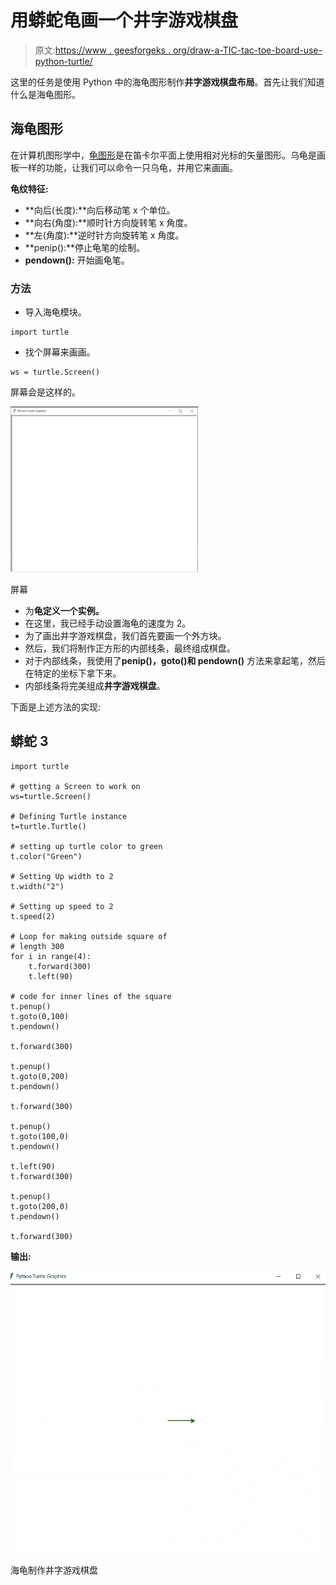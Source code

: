 # 用蟒蛇龟画一个井字游戏棋盘

> 原文:[https://www . geesforgeks . org/draw-a-TIC-tac-toe-board-use-python-turtle/](https://www.geeksforgeeks.org/draw-a-tic-tac-toe-board-using-python-turtle/)

这里的任务是使用 Python 中的海龟图形制作**井字游戏棋盘布局**。首先让我们知道什么是海龟图形。

## 海龟图形

在计算机图形学中，[龟图形](https://www.geeksforgeeks.org/turtle-programming-python/)是在笛卡尔平面上使用相对光标的矢量图形。乌龟是画板一样的功能，让我们可以命令一只乌龟，并用它来画画。

**龟纹特征:**

*   **向后(长度):**向后移动笔 x 个单位。
*   **向右(角度):**顺时针方向旋转笔 x 角度。
*   **左(角度):**逆时针方向旋转笔 x 角度。
*   **penip():**停止龟笔的绘制。
*   **pendown():** 开始画龟笔。

### 方法

*   导入海龟模块。

```
import turtle

```

*   找个屏幕来画画。

```
ws = turtle.Screen()

```

屏幕会是这样的。

![](img/bd387103fc05b3734d2fce81bc9ac524.png)

屏幕

*   为**龟定义一个实例。**
*   在这里，我已经手动设置海龟的速度为 2。
*   为了画出井字游戏棋盘，我们首先要画一个外方块。
*   然后，我们将制作正方形的内部线条，最终组成棋盘。
*   对于内部线条，我使用了**penip()，goto()和 pendown()** 方法来拿起笔，然后在特定的坐标下拿下来。
*   内部线条将完美组成**井字游戏棋盘**。

下面是上述方法的实现:

## 蟒蛇 3

```
import turtle

# getting a Screen to work on
ws=turtle.Screen()

# Defining Turtle instance
t=turtle.Turtle()

# setting up turtle color to green
t.color("Green")

# Setting Up width to 2
t.width("2")

# Setting up speed to 2
t.speed(2)

# Loop for making outside square of
# length 300
for i in range(4):
    t.forward(300)
    t.left(90)

# code for inner lines of the square
t.penup()
t.goto(0,100)
t.pendown()

t.forward(300)

t.penup()
t.goto(0,200)
t.pendown()

t.forward(300)

t.penup()
t.goto(100,0)
t.pendown()

t.left(90)
t.forward(300)

t.penup()
t.goto(200,0)
t.pendown()

t.forward(300)
```

**输出:**

![](img/fe99966ec25cd02bb63eb08dbd2e79a4.png)

海龟制作井字游戏棋盘